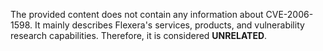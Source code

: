 The provided content does not contain any information about CVE-2006-1598. It mainly describes Flexera's services, products, and vulnerability research capabilities. Therefore, it is considered **UNRELATED**.